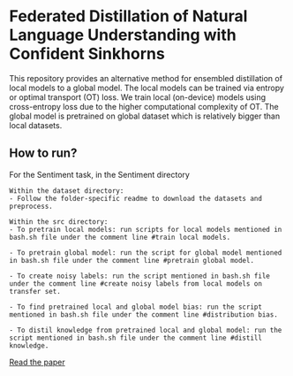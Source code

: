 # Federated Distillation of Natural Language Understanding with Confident Sinkhorns

This repository provides an alternative method for ensembled distillation of local models to a global model. The local models can be trained via entropy or optimal transport (OT) loss. We train local (on-device) models using cross-entropy loss due to the higher computational complexity of OT. The global model is pretrained on global dataset which is relatively bigger than local datasets.

## How to run?

For the Sentiment task, in the Sentiment directory
  
    Within the dataset directory:
    - Follow the folder-specific readme to download the datasets and preprocess.

    Within the src directory:
    - To pretrain local models: run scripts for local models mentioned in bash.sh file under the comment line #train local models.
    
    - To pretrain global model: run the script for global model mentioned in bash.sh file under the comment line #pretrain global model.
    
    - To create noisy labels: run the script mentioned in bash.sh file under the comment line #create noisy labels from local models on transfer set.
    
    - To find pretrained local and global model bias: run the script mentioned in bash.sh file under the comment line #distribution bias.
    
    - To distil knowledge from pretrained local and global model: run the script mentioned in bash.sh file under the comment line #distill knowledge.


[Read the paper](https://arxiv.org/pdf/2110.02432.pdf)
